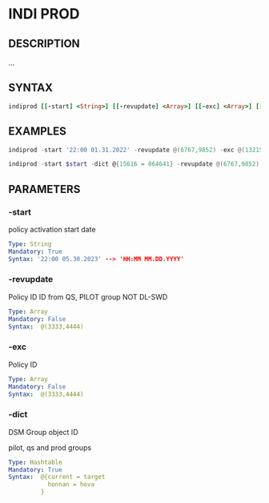 # INDI PROD

## DESCRIPTION
...


## SYNTAX

```ruby
indiprod [[-start] <String>] [[-revupdate] <Array>] [[-exc] <Array>] [[-dict] <Hashtable>] 
```

## EXAMPLES

```powershell
indiprod -start '22:00 01.31.2022' -revupdate @(6767,9852) -exc @(13215,15644) -dict @{15616 = 864641}
```

```powershell
indiprod -start $start -dict @{15616 = 864641} -revupdate @(6767,9852) -exc @(13215,15644) 
```

## PARAMETERS

### -start
policy activation start date

```yaml
Type: String
Mandatory: True
Syntax: '22:00 05.30.2023' --> 'HH:MM MM.DD.YYYY'
```

### -revupdate
Policy ID 
ID from QS, PILOT group NOT DL-SWD
```yaml
Type: Array
Mandatory: False
Syntax:  @(3333,4444)
```

### -exc
Policy ID 

```yaml
Type: Array
Mandatory: False
Syntax:  @(3333,4444)
```
### -dict
DSM Group object ID

pilot, qs and prod groups
```yaml
Type: Hashtable
Mandatory: True
Syntax:  @{current = target
           honnan = hova
         }
```
